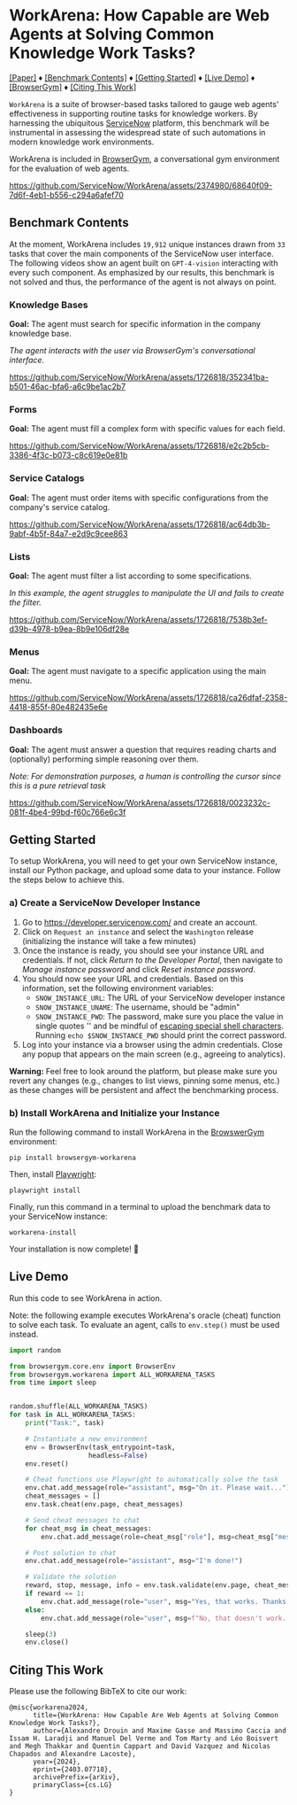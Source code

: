 # WorkArena: How Capable are Web Agents at Solving Common Knowledge Work Tasks?

[[Paper]](https://arxiv.org/abs/2403.07718) ♦ [[Benchmark Contents]](#benchmark-contents) ♦ [[Getting Started]](#getting-started) ♦ [[Live Demo]](#live-demo) ♦ [[BrowserGym]](https://github.com/ServiceNow/BrowserGym) ♦ [[Citing This Work]](#citing-this-work)

`WorkArena` is a suite of browser-based tasks tailored to gauge web agents' effectiveness in supporting routine tasks for knowledge workers. 
By harnessing the ubiquitous [ServiceNow](https://www.servicenow.com/what-is-servicenow.html) platform, this benchmark will be instrumental in assessing the widespread state of such automations in modern knowledge work environments.

WorkArena is included in [BrowserGym](https://github.com/ServiceNow/BrowserGym), a conversational gym environment for the evaluation of web agents.


https://github.com/ServiceNow/WorkArena/assets/2374980/68640f09-7d6f-4eb1-b556-c294a6afef70

## Benchmark Contents

At the moment, WorkArena includes `19,912` unique instances drawn from `33` tasks that cover the main components of the ServiceNow user interface. The following videos show an agent built on `GPT-4-vision` interacting with every such component. As emphasized by our results, this benchmark is not solved and thus, the performance of the agent is not always on point.

### Knowledge Bases

**Goal:** The agent must search for specific information in the company knowledge base.

_The agent interacts with the user via BrowserGym's conversational interface._

https://github.com/ServiceNow/WorkArena/assets/1726818/352341ba-b501-46ac-bfa6-a6c9be1ac2b7

### Forms

**Goal:** The agent must fill a complex form with specific values for each field.

https://github.com/ServiceNow/WorkArena/assets/1726818/e2c2b5cb-3386-4f3c-b073-c8c619e0e81b

### Service Catalogs

**Goal:** The agent must order items with specific configurations from the company's service catalog.

https://github.com/ServiceNow/WorkArena/assets/1726818/ac64db3b-9abf-4b5f-84a7-e2d9c9cee863

### Lists

**Goal:** The agent must filter a list according to some specifications.

_In this example, the agent struggles to manipulate the UI and fails to create the filter._

https://github.com/ServiceNow/WorkArena/assets/1726818/7538b3ef-d39b-4978-b9ea-8b9e106df28e

### Menus

**Goal:** The agent must navigate to a specific application using the main menu.

https://github.com/ServiceNow/WorkArena/assets/1726818/ca26dfaf-2358-4418-855f-80e482435e6e

### Dashboards

**Goal:** The agent must answer a question that requires reading charts and (optionally) performing simple reasoning over them.

*Note: For demonstration purposes, a human is controlling the cursor since this is a pure retrieval task*

https://github.com/ServiceNow/WorkArena/assets/1726818/0023232c-081f-4be4-99bd-f60c766e6c3f


## Getting Started

To setup WorkArena, you will need to get your own ServiceNow instance, install our Python package, and upload some data to your instance. Follow the steps below to achieve this.

### a) Create a ServiceNow Developer Instance

1. Go to https://developer.servicenow.com/ and create an account.
2. Click on `Request an instance` and select the `Washington` release (initializing the instance will take a few minutes)
3. Once the instance is ready, you should see your instance URL and credentials. If not, click _Return to the Developer Portal_, then navigate to _Manage instance password_ and click _Reset instance password_.
4. You should now see your URL and credentials. Based on this information, set the following environment variables:
    * `SNOW_INSTANCE_URL`: The URL of your ServiceNow developer instance
    * `SNOW_INSTANCE_UNAME`: The username, should be "admin"
    * `SNOW_INSTANCE_PWD`: The password, make sure you place the value in single quotes '' and be mindful of [escaping special shell characters](https://onlinelinuxtools.com/escape-shell-characters). Running `echo $SNOW_INSTANCE_PWD` should print the correct password.
6. Log into your instance via a browser using the admin credentials. Close any popup that appears on the main screen (e.g., agreeing to analytics).

**Warning:** Feel free to look around the platform, but please make sure you revert any changes (e.g., changes to list views, pinning some menus, etc.) as these changes will be persistent and affect the benchmarking process.

### b) Install WorkArena and Initialize your Instance

Run the following command to install WorkArena in the [BrowswerGym](https://github.com/servicenow/browsergym) environment:
```
pip install browsergym-workarena
```

Then, install [Playwright](https://github.com/microsoft/playwright):
```
playwright install
```

Finally, run this command in a terminal to upload the benchmark data to your ServiceNow instance:
```
workarena-install
```
Your installation is now complete! 🎉


## Live Demo

Run this code to see WorkArena in action.

Note: the following example executes WorkArena's oracle (cheat) function to solve each task. To evaluate an agent, calls to `env.step()` must be used instead.

```python
import random

from browsergym.core.env import BrowserEnv
from browsergym.workarena import ALL_WORKARENA_TASKS
from time import sleep


random.shuffle(ALL_WORKARENA_TASKS)
for task in ALL_WORKARENA_TASKS:
    print("Task:", task)

    # Instantiate a new environment
    env = BrowserEnv(task_entrypoint=task,
                    headless=False)
    env.reset()

    # Cheat functions use Playwright to automatically solve the task
    env.chat.add_message(role="assistant", msg="On it. Please wait...")
    cheat_messages = []
    env.task.cheat(env.page, cheat_messages)

    # Send cheat messages to chat
    for cheat_msg in cheat_messages:
        env.chat.add_message(role=cheat_msg["role"], msg=cheat_msg["message"])

    # Post solution to chat
    env.chat.add_message(role="assistant", msg="I'm done!")

    # Validate the solution
    reward, stop, message, info = env.task.validate(env.page, cheat_messages)
    if reward == 1:
        env.chat.add_message(role="user", msg="Yes, that works. Thanks!")
    else:
        env.chat.add_message(role="user", msg=f"No, that doesn't work. {info.get('message', '')}")

    sleep(3)
    env.close()
```


## Citing This Work

Please use the following BibTeX to cite our work:
```
@misc{workarena2024,
      title={WorkArena: How Capable Are Web Agents at Solving Common Knowledge Work Tasks?}, 
      author={Alexandre Drouin and Maxime Gasse and Massimo Caccia and Issam H. Laradji and Manuel Del Verme and Tom Marty and Léo Boisvert and Megh Thakkar and Quentin Cappart and David Vazquez and Nicolas Chapados and Alexandre Lacoste},
      year={2024},
      eprint={2403.07718},
      archivePrefix={arXiv},
      primaryClass={cs.LG}
}
```
